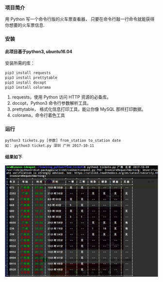 ### 项目简介
用 Python 写一个命令行版的火车票查看器， 只要在命令行敲一行命令就能获得你想要的火车票信息.

### 安装
#### 此项目基于python3, ubuntu16.04
安装所需的库：
```
pip3 install requests 
pip3 install prettytable 
pip3 install docopt 
pip3 install colorama
```
1. requests，使用 Python 访问 HTTP 资源的必备库。
2. docopt，Python3 命令行参数解析工具。
3. prettytable， 格式化信息打印工具，能让你像 MySQL 那样打印数据。
4. colorama，命令行着色工具

### 运行
```
python3 tickets.py [参数] from_station to_station date
如： python3 ticket.py 深圳 广州 2017-10-11
```
#### 结果如下
![](https://github.com/starbt/find_tickets/raw/master/show.png)
